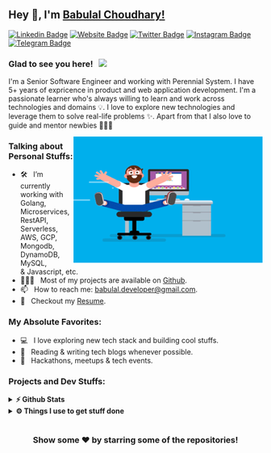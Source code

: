 ## Hey 👋, I'm [Babulal Choudhary!](https://github.com/babulal107/)
<!--
**babulal107/babulal107** is a ✨ _special_ ✨ repository because its `README.md` (this file) appears on your GitHub profile.

Here are some ideas to get you started:

- 🔭 I’m currently working on ...
- 🌱 I’m currently learning ...
- 👯 I’m looking to collaborate on ...
- 🤔 I’m looking for help with ...
- 💬 Ask me about ...
- 📫 How to reach me: ...
- 😄 Pronouns: ...
- ⚡ Fun fact: ...
-->

[![Linkedin Badge](https://img.shields.io/badge/-LinkedIn-0e76a8?style=flat-square&logo=Linkedin&logoColor=white)](https://linkedin.com/in/babulal-choudhary-74bb74111)
[![Website Badge](https://img.shields.io/badge/Website-3b5998?style=flat-square&logo=google-chrome&logoColor=white)](https://babulal107.github.io/)
[![Twitter Badge](https://img.shields.io/badge/-Twitter-00acee?style=flat-square&logo=Twitter&logoColor=white)](https://twitter.com/Babulal02789865)
[![Instagram Badge](https://img.shields.io/badge/-Instagram-e4405f?style=flat-square&logo=Instagram&logoColor=white)](https://instagram.com/babulal_choudhary.inc/)
[![Telegram Badge](https://img.shields.io/badge/-Telegram-0088cc?style=flat-square&logo=Telegram&logoColor=white)](https://t.me/babulal107)

### Glad to see you here! &nbsp; ![](https://visitor-badge.glitch.me/badge?page_id=babulal107.babulal107&style=flat-square&color=0088cc)

I'm a Senior Software Engineer and working with Perennial System. I have 5+ years of expricence in product and web application development. I'm a passionate learner who's always willing to learn and work across technologies and domains 💡. I love to explore new technologies and leverage them to solve real-life problems ✨. Apart from that I also love to guide and mentor newbies 👨🏻‍💻

<img align="right" height="250" width="375" alt="" src="https://raw.githubusercontent.com/babulal107/babulal107/master/gifs/coder.gif" />

### Talking about Personal Stuffs:

- 🛠 &nbsp; I’m currently working with Golang, Microservices, RestAPI, <br/> Serverless, AWS, GCP, Mongodb, DynamoDB, MySQL,<br/>& Javascript, etc.
- 👨🏻‍💻 &nbsp; Most of my projects are available on [Github](https://github.com/babulal107).
- 📫 &nbsp; How to reach me: babulal.developer@gmail.com.
- 📝 &nbsp; Checkout my [Resume](https://github.com/babulal107/babulal107/blob/master/resume.pdf).

### My Absolute Favorites:

- 💻 &nbsp; I love exploring new tech stack and building cool stuffs.
- 📰 &nbsp; Reading & writing tech blogs whenever possible.
- 🍕 &nbsp; Hackathons, meetups & tech events.

### Projects and Dev Stuffs:

<details>	
  <summary><b>⚡ Github Stats</b></summary>

<img height="180em" src="https://github-readme-stats.vercel.app/api?username=babulal107&show_icons=true&hide_border=true" />
<img height="180em" src="https://github-readme-stats.vercel.app/api/top-langs/?username=babulal107&exclude_repo=KNN-Image-Classification&show_icons=true&hide_border=true&layout=compact&langs_count=8"/>
</details>
 
<details>	
  <br />
  <summary><b>⚙️ Things I use to get stuff done</b></summary>
  	<ul>
  	    <li><b>OS:</b> Ubuntu 20.04</li>
	    <li><b>Laptop: </b> Dell Latitude (i7)</li>
  	    <li><b>Browser: </b> Google Chrome</li>
	    <li><b>Code Editor:</b> Goland - The best editor out there</li>
	    <li><b>To Stay Updated:</b> Dev.to, Medium and Twitter</li>
	    <br />
	</ul>	
</details>

#

<div align="center">

### Show some ❤️ by starring some of the repositories!

</div>



